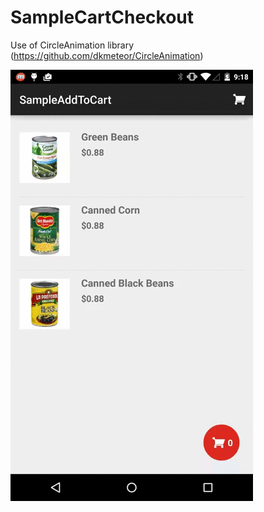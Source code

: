 # SampleCartCheckout

Use of CircleAnimation library (https://github.com/dkmeteor/CircleAnimation)

![UI Sample](cart_product_list.gif)
